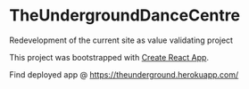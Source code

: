 # TheUndergroundDanceCentre

Redevelopment of the current site as value validating project

This project was bootstrapped with [Create React App](https://github.com/facebook/create-react-app).

Find deployed app @ https://theunderground.herokuapp.com/


